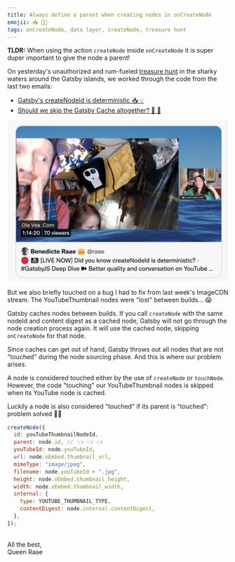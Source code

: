 ```yaml
---
title: Always define a parent when creating nodes in onCreateNode
emojii: 📥 👩‍👧
tags: onCreateNode, data layer, createNode, treasure hunt
---
```


**TLDR:** When using the action `createNode` inside `onCreateNode` it is super duper important to give the node a parent!

On yesterday's unauthorized and rum-fueled [treasure hunt](https://youtu.be/SWumzHLEpYA) in the sharky waters around the Gatsby islands, we worked through the code from the last two emails:

- [Gatsby's createNodeId is deterministic 📥 💡](/posts/2022-03-30-deterministic/)
- [Should we skip the Gatsby Cache altogether? 🛑 🔄](/posts/2022-03-31-skip-cache/)

[![Screengrab of stream](./youtube-screengrab.jpg)](https://youtu.be/SWumzHLEpYA)

But we also briefly touched on a bug I had to fix from last week's ImageCDN stream. The YouTubeThumbnail nodes were "lost" between builds... 😱

Gatsby caches nodes between builds. If you call `createNode` with the same nodeId and content digest as a cached node, Gatsby will not go through the node creation process again. It will use the cached node, skipping `onCreateNode` for that node.

Since caches can get out of hand, Gatsby throws out all nodes that are not "touched" during the node sourcing phase. And this is where our problem arises.

A node is considered touched either by the use of `createNode` or `touchNode`. However, the code "touching" our YouTubeThumbnail nodes is skipped when its YouTube node is cached.

Luckily a node is also considered "touched" if its parent is "touched": problem solved 👩‍👧

```js
createNode({
  id: youTubeThumbnailNodeId,
  parent: node.id, // 👈 👈 👈
  youTubeId: node.youTubeId,
  url: node.oEmbed.thumbnail_url,
  mimeType: "image/jpeg",
  filename: node.youTubeId + ".jpg",
  height: node.oEmbed.thumbnail_height,
  width: node.oEmbed.thumbnail_width,
  internal: {
    type: YOUTUBE_THUMBNAIL_TYPE,
    contentDigest: node.internal.contentDigest,
  },
});
```

&nbsp;  
All the best,  
Queen Raae
